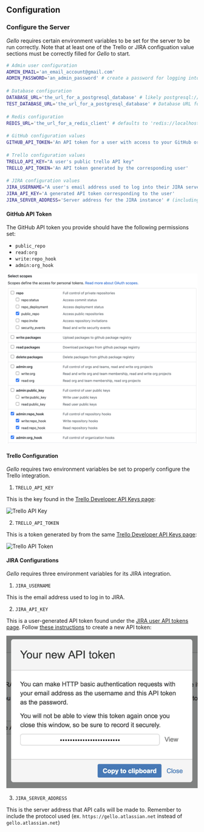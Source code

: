 ## Configuration

### Configure the Server

_Gello_ requires certain environment variables to be set for the server to be run correctly. Note that at least one of the Trello or JIRA configuation value sections must be correctly filled for _Gello_ to start.

```bash
# Admin user configuration
ADMIN_EMAIL='an_email_account@gmail.com'
ADMIN_PASSWORD='an_admin_password' # create a password for logging into gello

# Database configuration
DATABASE_URL='the_url_for_a_postgresql_database' # likely postgresql://localhost:5432/your_postgresql_database_name
TEST_DATABASE_URL='the_url_for_a_postgresql_database' # Database URL for your test database (used for testing)

# Redis configuration
REDIS_URL='the_url_for_a_redis_client' # defaults to 'redis://localhost:6379/0'

# GitHub configuration values
GITHUB_API_TOKEN='An API token for a user with access to your GitHub organization'

# Trello configuration values
TRELLO_API_KEY="A user's public trello API key"
TRELLO_API_TOKEN='An API token generated by the corresponding user'

# JIRA configuration values
JIRA_USERNAME="A user's email address used to log into their JIRA server"
JIRA_API_KEY='A generated API token corresponding to the user'
JIRA_SERVER_ADDRESS='Server address for the JIRA instance' # (including protocol ex. https://gello.atlassian.net)'
```

#### GitHub API Token

The GitHub API token you provide should have the following permissions set:

* `public_repo`
* `read:org`
* `write:repo_hook`
* `admin:org_hook`

![GitHub API Token Permissions](../images/permissions.png)

#### Trello Configuration

_Gello_ requires two environment variables be set to properly configure the Trello integration.

1. `TRELLO_API_KEY`

This is the key found in the [Trello Developer API Keys page](https://trello.com/app-key):

![Trello API Key](../images/developer_api_key.png)

2. `TRELLO_API_TOKEN`

This is a token generated by from the same [Trello Developer API Keys page](https://trello.com/app-key):

![Trello API Token](../images/trello_api_token.png)

#### JIRA Configurations

_Gello_ requires three environment variables for its JIRA integration.

1. `JIRA_USERNAME`

This is the email address used to log in to JIRA.

2. `JIRA_API_KEY`

This is a user-generated API token found under the [JIRA user API tokens page](https://id.atlassian.com/manage/api-tokens). Follow [these instructions](https://confluence.atlassian.com/cloud/api-tokens-938839638.html) to create a new API token:

![JIRA API Token](../images/jira_api_token.png)

3. `JIRA_SERVER_ADDRESS`

This is the server address that API calls will be made to. Remember to include the protocol used (ex. `https://gello.atlassian.net` instead of `gello.atlassian.net`)
